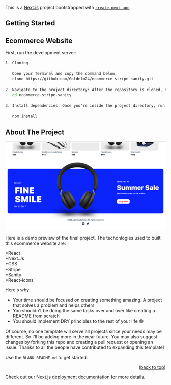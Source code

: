 This is a [Next.js](https://nextjs.org/) project bootstrapped with [`create-next-app`](https://github.com/vercel/next.js/tree/canary/packages/create-next-app).

## Getting Started
## Ecommerce Website

First, run the development server:

```bash
1. Cloning

   Open your Terminal and copy the command below:
   clone https://github.com/Goldelm24/ecommerce-stripe-sanity.git
   
2. Navigate to the project directory: After the repository is cloned, navigate to the project directory using the following command:
   cd ecommerce-stripe-sanity
   
3. Install dependencies: Once you’re inside the project directory, run the following command to install the dependencies required for the      project:

   npm install

```

<!-- ABOUT THE PROJECT -->
## About The Project

![](ecommerce-sanity.png)

Here is a demo preview of the final project. The techonlogies used to built this ecommerce website are:

*React <br/>
*Next.Js <br/>
*CSS <br />
*Stripe <br/>
*Sanity <br/>
*React-icons 

Here's why:
* Your time should be focused on creating something amazing. A project that solves a problem and helps others
* You shouldn't be doing the same tasks over and over like creating a README from scratch
* You should implement DRY principles to the rest of your life :smile:

Of course, no one template will serve all projects since your needs may be different. So I'll be adding more in the near future. You may also suggest changes by forking this repo and creating a pull request or opening an issue. Thanks to all the people have contributed to expanding this template!

Use the `BLANK_README.md` to get started.

<p align="right">(<a href="#readme-top">back to top</a>)</p
The easiest way to deploy your Next.js app is to use the [Vercel Platform](https://vercel.com/new?utm_medium=default-template&filter=next.js&utm_source=create-next-app&utm_campaign=create-next-app-readme) from the creators of Next.js.

Check out our [Next.js deployment documentation](https://nextjs.org/docs/deployment) for more details.
